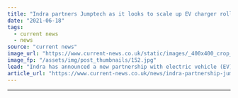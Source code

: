 ```yaml
---
title: "Indra partners Jumptech as it looks to scale up EV charger rollout"
date: "2021-06-18"
tags: 
  - current news
  - news
source: "current news"
image_url: "https://www.current-news.co.uk/static/images/_400x400_crop_center-center/House-Charger-Indra-partnership-credit-Jumptech.jpg"
image_fp: "/assets/img/post_thumbnails/152.jpg"
lead: "​Indra has announced a new partnership with electric vehicle (EV) software provider Jumptech to help it scale up the rollout of its charging solution."
article_url: "https://www.current-news.co.uk/news/indra-partnership-jumptech-as-it-looks-to-scale-up-ev-charger-rollout?utm_source=rss-feeds&utm_medium=rss&utm_campaign=rss"
---
```


---
